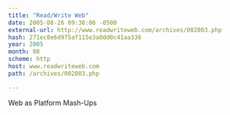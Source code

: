```yaml
---
title: "Read/Write Web"
date: 2005-08-26 09:38:06 -0500
external-url: http://www.readwriteweb.com/archives/002803.php
hash: 271ec8e6d975af115e3a0dd0c41aa336
year: 2005
month: 08
scheme: http
host: www.readwriteweb.com
path: /archives/002803.php

---
```


Web as Platform Mash-Ups
